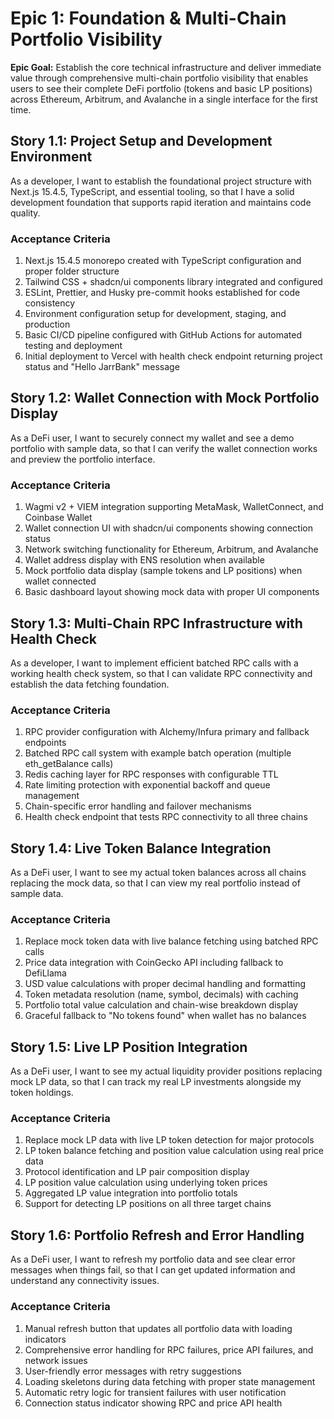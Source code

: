 # Epic 1: Foundation & Multi-Chain Portfolio Visibility

**Epic Goal:** Establish the core technical infrastructure and deliver immediate value through comprehensive multi-chain portfolio visibility that enables users to see their complete DeFi portfolio (tokens and basic LP positions) across Ethereum, Arbitrum, and Avalanche in a single interface for the first time.

## Story 1.1: Project Setup and Development Environment
As a developer,
I want to establish the foundational project structure with Next.js 15.4.5, TypeScript, and essential tooling,
so that I have a solid development foundation that supports rapid iteration and maintains code quality.

### Acceptance Criteria
1. Next.js 15.4.5 monorepo created with TypeScript configuration and proper folder structure
2. Tailwind CSS + shadcn/ui components library integrated and configured
3. ESLint, Prettier, and Husky pre-commit hooks established for code consistency
4. Environment configuration setup for development, staging, and production
5. Basic CI/CD pipeline configured with GitHub Actions for automated testing and deployment
6. Initial deployment to Vercel with health check endpoint returning project status and "Hello JarrBank" message

## Story 1.2: Wallet Connection with Mock Portfolio Display
As a DeFi user,
I want to securely connect my wallet and see a demo portfolio with sample data,
so that I can verify the wallet connection works and preview the portfolio interface.

### Acceptance Criteria
1. Wagmi v2 + VIEM integration supporting MetaMask, WalletConnect, and Coinbase Wallet
2. Wallet connection UI with shadcn/ui components showing connection status
3. Network switching functionality for Ethereum, Arbitrum, and Avalanche
4. Wallet address display with ENS resolution when available
5. Mock portfolio data display (sample tokens and LP positions) when wallet connected
6. Basic dashboard layout showing mock data with proper UI components

## Story 1.3: Multi-Chain RPC Infrastructure with Health Check
As a developer,
I want to implement efficient batched RPC calls with a working health check system,
so that I can validate RPC connectivity and establish the data fetching foundation.

### Acceptance Criteria
1. RPC provider configuration with Alchemy/Infura primary and fallback endpoints
2. Batched RPC call system with example batch operation (multiple eth_getBalance calls)
3. Redis caching layer for RPC responses with configurable TTL
4. Rate limiting protection with exponential backoff and queue management
5. Chain-specific error handling and failover mechanisms
6. Health check endpoint that tests RPC connectivity to all three chains

## Story 1.4: Live Token Balance Integration
As a DeFi user,
I want to see my actual token balances across all chains replacing the mock data,
so that I can view my real portfolio instead of sample data.

### Acceptance Criteria
1. Replace mock token data with live balance fetching using batched RPC calls
2. Price data integration with CoinGecko API including fallback to DefiLlama
3. USD value calculations with proper decimal handling and formatting
4. Token metadata resolution (name, symbol, decimals) with caching
5. Portfolio total value calculation and chain-wise breakdown display
6. Graceful fallback to "No tokens found" when wallet has no balances

## Story 1.5: Live LP Position Integration
As a DeFi user,
I want to see my actual liquidity provider positions replacing mock LP data,
so that I can track my real LP investments alongside my token holdings.

### Acceptance Criteria
1. Replace mock LP data with live LP token detection for major protocols
2. LP token balance fetching and position value calculation using real price data
3. Protocol identification and LP pair composition display
4. LP position value calculation using underlying token prices
5. Aggregated LP value integration into portfolio totals
6. Support for detecting LP positions on all three target chains

## Story 1.6: Portfolio Refresh and Error Handling
As a DeFi user,
I want to refresh my portfolio data and see clear error messages when things fail,
so that I can get updated information and understand any connectivity issues.

### Acceptance Criteria
1. Manual refresh button that updates all portfolio data with loading indicators
2. Comprehensive error handling for RPC failures, price API failures, and network issues
3. User-friendly error messages with retry suggestions
4. Loading skeletons during data fetching with proper state management
5. Automatic retry logic for transient failures with user notification
6. Connection status indicator showing RPC and price API health
